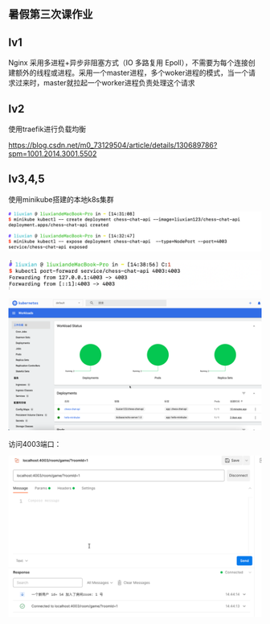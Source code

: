 ## 暑假第三次课作业

## lv1

Nginx 采用多进程+异步非阻塞方式（IO 多路复用 Epoll），不需要为每个连接创建额外的线程或进程。采用一个master进程，多个woker进程的模式，当一个请求过来时，master就拉起一个worker进程负责处理这个请求

## lv2

使用traefik进行负载均衡

https://blog.csdn.net/m0_73129504/article/details/130689786?spm=1001.2014.3001.5502

## lv3,4,5

使用minikube搭建的本地k8s集群

![image-20230715144214486](https://raw.githubusercontent.com/liuxianloveqiqi/Xian-imagehost/main/image/image-20230715144214486.png)

![image-20230715144237358](https://raw.githubusercontent.com/liuxianloveqiqi/Xian-imagehost/main/image/image-20230715144237358.png)

![image-20230715144340207](https://raw.githubusercontent.com/liuxianloveqiqi/Xian-imagehost/main/image/image-20230715144340207.png)

访问4003端口：

![image-20230715144437529](https://raw.githubusercontent.com/liuxianloveqiqi/Xian-imagehost/main/image/image-20230715144437529.png)
